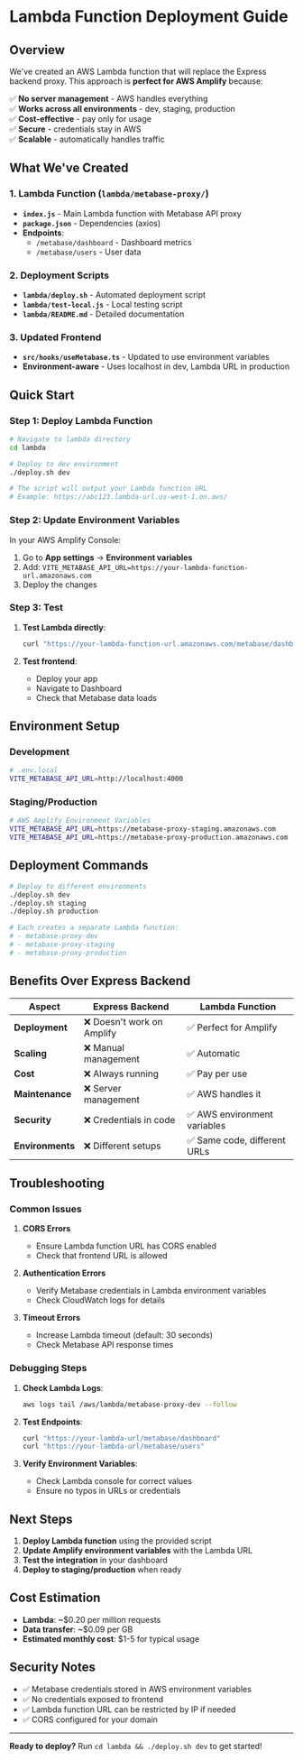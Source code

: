 # Lambda Function Deployment Guide

## Overview

We've created an AWS Lambda function that will replace the Express backend proxy. This approach is **perfect for AWS Amplify** because:

✅ **No server management** - AWS handles everything  
✅ **Works across all environments** - dev, staging, production  
✅ **Cost-effective** - pay only for usage  
✅ **Secure** - credentials stay in AWS  
✅ **Scalable** - automatically handles traffic

## What We've Created

### 1. Lambda Function (`lambda/metabase-proxy/`)

- **`index.js`** - Main Lambda function with Metabase API proxy
- **`package.json`** - Dependencies (axios)
- **Endpoints**:
  - `/metabase/dashboard` - Dashboard metrics
  - `/metabase/users` - User data

### 2. Deployment Scripts

- **`lambda/deploy.sh`** - Automated deployment script
- **`lambda/test-local.js`** - Local testing script
- **`lambda/README.md`** - Detailed documentation

### 3. Updated Frontend

- **`src/hooks/useMetabase.ts`** - Updated to use environment variables
- **Environment-aware** - Uses localhost in dev, Lambda URL in production

## Quick Start

### Step 1: Deploy Lambda Function

```bash
# Navigate to lambda directory
cd lambda

# Deploy to dev environment
./deploy.sh dev

# The script will output your Lambda function URL
# Example: https://abc123.lambda-url.us-west-1.on.aws/
```

### Step 2: Update Environment Variables

In your AWS Amplify Console:

1. Go to **App settings** → **Environment variables**
2. Add: `VITE_METABASE_API_URL=https://your-lambda-function-url.amazonaws.com`
3. Deploy the changes

### Step 3: Test

1. **Test Lambda directly**:

   ```bash
   curl "https://your-lambda-function-url.amazonaws.com/metabase/dashboard"
   ```

2. **Test frontend**:
   - Deploy your app
   - Navigate to Dashboard
   - Check that Metabase data loads

## Environment Setup

### Development

```bash
# .env.local
VITE_METABASE_API_URL=http://localhost:4000
```

### Staging/Production

```bash
# AWS Amplify Environment Variables
VITE_METABASE_API_URL=https://metabase-proxy-staging.amazonaws.com
VITE_METABASE_API_URL=https://metabase-proxy-production.amazonaws.com
```

## Deployment Commands

```bash
# Deploy to different environments
./deploy.sh dev
./deploy.sh staging
./deploy.sh production

# Each creates a separate Lambda function:
# - metabase-proxy-dev
# - metabase-proxy-staging
# - metabase-proxy-production
```

## Benefits Over Express Backend

| Aspect           | Express Backend            | Lambda Function              |
| ---------------- | -------------------------- | ---------------------------- |
| **Deployment**   | ❌ Doesn't work on Amplify | ✅ Perfect for Amplify       |
| **Scaling**      | ❌ Manual management       | ✅ Automatic                 |
| **Cost**         | ❌ Always running          | ✅ Pay per use               |
| **Maintenance**  | ❌ Server management       | ✅ AWS handles it            |
| **Security**     | ❌ Credentials in code     | ✅ AWS environment variables |
| **Environments** | ❌ Different setups        | ✅ Same code, different URLs |

## Troubleshooting

### Common Issues

1. **CORS Errors**
   - Ensure Lambda function URL has CORS enabled
   - Check that frontend URL is allowed

2. **Authentication Errors**
   - Verify Metabase credentials in Lambda environment variables
   - Check CloudWatch logs for details

3. **Timeout Errors**
   - Increase Lambda timeout (default: 30 seconds)
   - Check Metabase API response times

### Debugging Steps

1. **Check Lambda Logs**:

   ```bash
   aws logs tail /aws/lambda/metabase-proxy-dev --follow
   ```

2. **Test Endpoints**:

   ```bash
   curl "https://your-lambda-url/metabase/dashboard"
   curl "https://your-lambda-url/metabase/users"
   ```

3. **Verify Environment Variables**:
   - Check Lambda console for correct values
   - Ensure no typos in URLs or credentials

## Next Steps

1. **Deploy Lambda function** using the provided script
2. **Update Amplify environment variables** with the Lambda URL
3. **Test the integration** in your dashboard
4. **Deploy to staging/production** when ready

## Cost Estimation

- **Lambda**: ~$0.20 per million requests
- **Data transfer**: ~$0.09 per GB
- **Estimated monthly cost**: $1-5 for typical usage

## Security Notes

- ✅ Metabase credentials stored in AWS environment variables
- ✅ No credentials exposed to frontend
- ✅ Lambda function URL can be restricted by IP if needed
- ✅ CORS configured for your domain

---

**Ready to deploy?** Run `cd lambda && ./deploy.sh dev` to get started!
